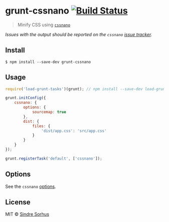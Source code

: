 # grunt-cssnano [![Build Status](https://travis-ci.org/sindresorhus/grunt-cssnano.svg?branch=master)](https://travis-ci.org/sindresorhus/grunt-cssnano)

> Minify CSS using [`cssnano`](https://github.com/ben-eb/cssnano)

*Issues with the output should be reported on the `cssnano` [issue tracker](https://github.com/ben-eb/cssnano/issues).*


## Install

```
$ npm install --save-dev grunt-cssnano
```


## Usage

```js
require('load-grunt-tasks')(grunt); // npm install --save-dev load-grunt-tasks

grunt.initConfig({
	cssnano: {
		options: {
			sourcemap: true
		},
		dist: {
			files: {
				'dist/app.css': 'src/app.css'
			}
		}
	}
});

grunt.registerTask('default', ['cssnano']);
```


## Options

See the `cssnano` [options](https://github.com/ben-eb/cssnano#options).


## License

MIT © [Sindre Sorhus](https://sindresorhus.com)
